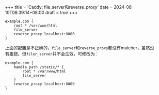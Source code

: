 +++
title = 'Caddy: file_server和reverse_proxy'
date = 2024-08-10T08:39:14+08:00
draft = true
+++

```caddy
example.com {
    root * /var/www/html
    file_server
    reverse_proxy localhost:8000
}
```

上面的配置是不正确的，`file_server`和`reverse_proxy`都没有matcher，虽然没有报错，但`filer_server`并不会生效，可修改为：

```caddy
example.com {
    handle_path /static/* {
        root * /var/www/html
        file_server
    }
    reverse_proxy localhost:8000
}
```
